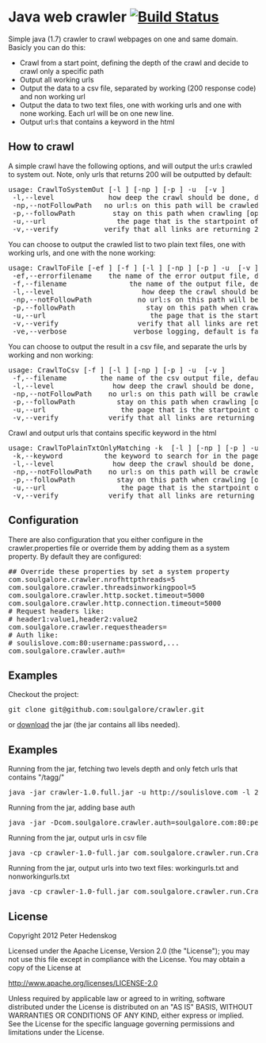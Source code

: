 # Java web crawler [![Build Status](https://secure.travis-ci.org/soulgalore/crawler.png?branch=master)](http://travis-ci.org/soulgalore/crawler)

Simple java (1.7) crawler to crawl webpages on one and same domain. Basicly you can do this:
<ul>
<li>Crawl from a start point, defining the depth of the crawl and decide to crawl only a specific path</li>
<li>Output all working urls</li>
<li>Output the data to a csv file, separated by working (200 response code) and non working url</li>
<li>Output the data to two text files, one with working urls and one with none working. Each url will be on one new line.</li>
<li>Output url:s that contains a keyword in the html</li>
</ul>


## How to crawl

A simple crawl have the following options, and will output the url:s crawled to system out. Note, only urls that returns 200 will be outputted by default:
<pre>
usage: CrawlToSystemOut [-l <LEVEL>] [-np <NOPATH>] [-p <PATH>] -u <URL> [-v <VERIFY>]
 -l,--level <LEVEL>            how deep the crawl should be done, default is 1 [optional]
 -np,--notFollowPath <NOPATH>  no url:s on this path will be crawled [optional]
 -p,--followPath <PATH>        stay on this path when crawling [optional]
 -u,--url <URL>                the page that is the startpoint of the crawl, examle http://mydomain.com/mypage
 -v,--verify <VERIFY>          verify that all links are returning 200, default is set to true [optional]                    
</pre>


You can choose to output the crawled list to two plain text files, one with working urls, and one with the none working:
<pre>
usage: CrawlToFile [-ef <ERRORFILENAME>] [-f <FILENAME>] [-l <LEVEL>] [-np <NOPATH>] [-p <PATH>] -u <URL> [-v <VERIFY>] [-ve <VERBOSE>]
 -ef,--errorfilename <ERRORFILENAME>   the name of the error output file, default name is errorurls.txt [optional]
 -f,--filename <FILENAME>              the name of the output file, default name is urls.txt [optional]
 -l,--level <LEVEL>                    how deep the crawl should be done, default is 1 [optional]
 -np,--notFollowPath <NOPATH>          no url:s on this path will be crawled [optional]
 -p,--followPath <PATH>                stay on this path when crawling [optional]
 -u,--url <URL>                        the page that is the startpoint of the crawl, examle http://mydomain.com/mypage
 -v,--verify <VERIFY>                  verify that all links are returning 200, default is set to true [optional]
 -ve,--verbose <VERBOSE>               verbose logging, default is false [optional]
</pre>


You can choose to output the result in a csv file, and separate the urls by working and non working:
<pre>
usage: CrawlToCsv [-f <FILENAME>] [-l <LEVEL>] [-np <NOPATH>] [-p <PATH>] -u <URL> [-v <VERIFY>]
 -f,--filename <FILENAME>       the name of the csv output file, default name is result.csv [optional]
 -l,--level <LEVEL>             how deep the crawl should be done, default is 1 [optional]
 -np,--notFollowPath <NOPATH>   no url:s on this path will be crawled [optional]
 -p,--followPath <PATH>         stay on this path when crawling [optional]
 -u,--url <URL>                 the page that is the startpoint of the crawl, examle http://mydomain.com/mypage
 -v,--verify <VERIFY>           verify that all links are returning 200, default is set to true [optional]
</pre>

Crawl and output urls that contains specific keyword in the html
<pre>
usage: CrawlToPlainTxtOnlyMatching -k <KEYWORD> [-l <LEVEL>] [-np <NOPATH>] [-p <PATH>] -u <URL> [-v <VERIFY>]
 -k,--keyword <KEYWORD>         the keyword to search for in the page [required]
 -l,--level <LEVEL>             how deep the crawl should be done, default is 1 [optional]
 -np,--notFollowPath <NOPATH>   no url:s on this path will be crawled [optional]
 -p,--followPath <PATH>         stay on this path when crawling [optional]
 -u,--url <URL>                 the page that is the startpoint of the crawl, examle http://mydomain.com/mypage
 -v,--verify <VERIFY>           verify that all links are returning 200, default is set to true [optional]
</pre>


## Configuration
There are also configuration that you either configure in the crawler.properties file or override them by adding them as a system property. By default they are configured:
<pre>
## Override these properties by set a system property
com.soulgalore.crawler.nrofhttpthreads=5
com.soulgalore.crawler.threadsinworkingpool=5
com.soulgalore.crawler.http.socket.timeout=5000
com.soulgalore.crawler.http.connection.timeout=5000
# Request headers like:
# header1:value1,header2:value2
com.soulgalore.crawler.requestheaders=
# Auth like:
# soulislove.com:80:username:password,...
com.soulgalore.crawler.auth=
</pre>

## Examples

Checkout the project:
<pre>git clone git@github.com:soulgalore/crawler.git</pre>

or <a href="http://github.com/downloads/soulgalore/crawler/crawler-1.0-full.jar">download</a> the jar (the jar contains all libs needed).


## Examples

Running from the jar, fetching two levels depth and only fetch urls that contains "/tagg/"
<pre>
java -jar crawler-1.0.full.jar -u http://soulislove.com -l 2 -p /tagg/
</pre>

Running from the jar, adding base auth
<pre>
java -jar -Dcom.soulgalore.crawler.auth=soulgalore.com:80:peter:secret crawler-1.0-full.jar -u http://soulislove.com
</pre>

Running from the jar, output urls in csv file
<pre>
java -cp crawler-1.0-full.jar com.soulgalore.crawler.run.CrawlToCsv -u http://soulislove.com
</pre>

Running from the jar, output urls into two text files: workingurls.txt and nonworkingurls.txt
<pre>
java -cp crawler-1.0-full.jar com.soulgalore.crawler.run.CrawlToFile -u http://soulislove.com -f workingurls.txt -ef nonworkingurls.txt
</pre>


## License

Copyright 2012 Peter Hedenskog

Licensed under the Apache License, Version 2.0 (the "License");
you may not use this file except in compliance with the License.
You may obtain a copy of the License at

   http://www.apache.org/licenses/LICENSE-2.0

Unless required by applicable law or agreed to in writing, software
distributed under the License is distributed on an "AS IS" BASIS,
WITHOUT WARRANTIES OR CONDITIONS OF ANY KIND, either express or implied.
See the License for the specific language governing permissions and
limitations under the License.
